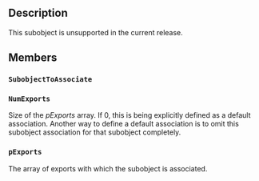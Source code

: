 ## Description

This subobject is unsupported in the current release.

## Members

### `SubobjectToAssociate`

### `NumExports`

Size of the *pExports* array. If 0, this is being explicitly defined as a default association. Another way to define a default association is to omit this subobject association for that subobject completely.

### `pExports`

The array of exports with which the subobject is associated.